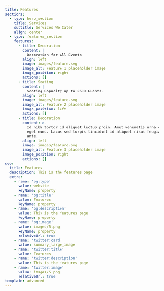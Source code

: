 ```yaml
---
title: Features
sections:
  - type: hero_section
    title: Services
    subtitle: Services We Cater
    align: center
  - type: features_section
    features:
      - title: Decoration
        content: |
          Decoration for All Events
        align: left
        image: images/feature.svg
        image_alt: Feature 1 placeholder image
        image_position: right
        actions: []
      - title: Seating
        content: |
          Seating Capacity up to 2500 Guests.
        align: left
        image: images/feature.svg
        image_alt: Feature 2 placeholder image
        image_position: left
        actions: []
      - title: Decoration
        content: >-
          Id nibh tortor id aliquet lectus proin. Amet venenatis urna cursus
          eget nunc. Lacus sed turpis tincidunt id aliquet risus feugiat in
          ante.
        align: left
        image: images/feature.svg
        image_alt: Feature 3 placeholder image
        image_position: right
        actions: []
seo:
  title: Features
  description: This is the features page
  extra:
    - name: 'og:type'
      value: website
      keyName: property
    - name: 'og:title'
      value: Features
      keyName: property
    - name: 'og:description'
      value: This is the features page
      keyName: property
    - name: 'og:image'
      value: images/5.png
      keyName: property
      relativeUrl: true
    - name: 'twitter:card'
      value: summary_large_image
    - name: 'twitter:title'
      value: Features
    - name: 'twitter:description'
      value: This is the features page
    - name: 'twitter:image'
      value: images/5.png
      relativeUrl: true
template: advanced
---
```

